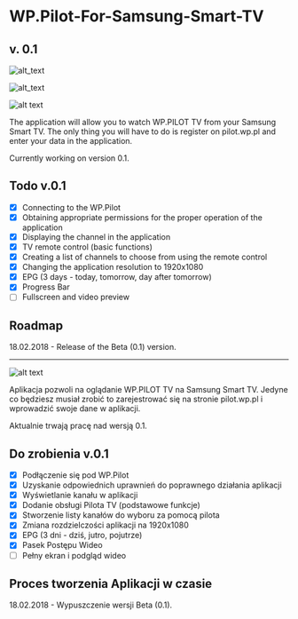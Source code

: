 # WP.Pilot-For-Samsung-Smart-TV
## v. 0.1

![alt_text][preview]

[preview]: http://sh198356.website.pl/_github/WP.Pilot-For-Samsung-Smart-TV/1.jpg "Preview"

![alt_text][preview2]

[preview2]: http://sh198356.website.pl/_github/WP.Pilot-For-Samsung-Smart-TV/3.jpg "Preview"

![alt text][en]

[en]: https://cdn2.iconfinder.com/data/icons/flags/flags/48/united-kingdom-great-britain.png "EN"
The application will allow you to watch WP.PILOT TV from your Samsung Smart TV.
The only thing you will have to do is register on pilot.wp.pl and enter your data in the application.

Currently working on version 0.1.

## Todo v.0.1
- [x] Connecting to the WP.Pilot
- [x] Obtaining appropriate permissions for the proper operation of the application
- [x] Displaying the channel in the application
- [x] TV remote control (basic functions)
- [x] Creating a list of channels to choose from using the remote control
- [x] Changing the application resolution to 1920x1080
- [x] EPG (3 days - today, tomorrow, day after tomorrow)
- [x] Progress Bar
- [ ] Fullscreen and video preview

## Roadmap
18.02.2018 - Release of the Beta (0.1) version.
___
![alt text][pl]

[pl]: https://cdn2.iconfinder.com/data/icons/flags_gosquared/48/Poland.png "PL"
Aplikacja pozwoli na oglądanie WP.PILOT TV na Samsung Smart TV. 
Jedyne co będziesz musiał zrobić to zarejestrować się na stronie pilot.wp.pl i wprowadzić swoje dane w aplikacji.

Aktualnie trwają pracę nad wersją 0.1.

## Do zrobienia v.0.1
- [x] Podłączenie się pod WP.Pilot
- [x] Uzyskanie odpowiednich uprawnień do poprawnego działania aplikacji
- [x] Wyświetlanie kanału w aplikacji
- [x] Dodanie obsługi Pilota TV (podstawowe funkcje)
- [x] Stworzenie listy kanałów do wyboru za pomocą pilota 
- [x] Zmiana rozdzielczości aplikacji na 1920x1080
- [x] EPG (3 dni - dziś, jutro, pojutrze)
- [x] Pasek Postępu Wideo
- [ ] Pełny ekran i podgląd wideo

## Proces tworzenia Aplikacji w czasie
18.02.2018 - Wypuszczenie wersji Beta (0.1).

